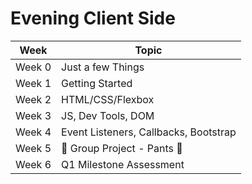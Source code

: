 # Evening Client Side

<!-- UPDATE THE DATES FOR THE WEEKS -->
| Week | Topic |
|---|---|
| Week 0 | Just a few Things |
| Week 1 | Getting Started |
| Week 2 | HTML/CSS/Flexbox |
| Week 3 | JS, Dev Tools, DOM |
| Week 4 | Event Listeners, Callbacks, Bootstrap |
| Week 5 | :jeans: Group Project - Pants :jeans: |
| Week 6 | Q1 Milestone Assessment |
